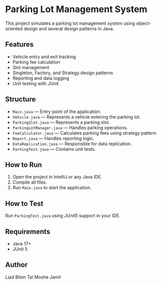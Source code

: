 
# Parking Lot Management System

This project simulates a parking lot management system using object-oriented design and several design patterns in Java.

## Features

- Vehicle entry and exit tracking
- Parking fee calculation
- Slot management
- Singleton, Factory, and Strategy design patterns
- Reporting and data logging
- Unit testing with JUnit

## Structure

- `Main.java` — Entry point of the application.
- `Vehicle.java` — Represents a vehicle entering the parking lot.
- `ParkingSlot.java` — Represents a parking slot.
- `ParkingLotManager.java` — Handles parking operations.
- `FeeCalculator.java` — Calculates parking fees using strategy pattern.
- `Report.java` — Handles reporting logic.
- `DataReplication.java` — Responsible for data replication.
- `ParkingTest.java` — Contains unit tests.

## How to Run

1. Open the project in IntelliJ or any Java IDE.
2. Compile all files.
3. Run `Main.java` to start the application.

## How to Test

Run `ParkingTest.java` using JUnit5 support in your IDE.

## Requirements

- Java 17+
- JUnit 5

## Author

Liad Biton
Tal Moshe Jamil